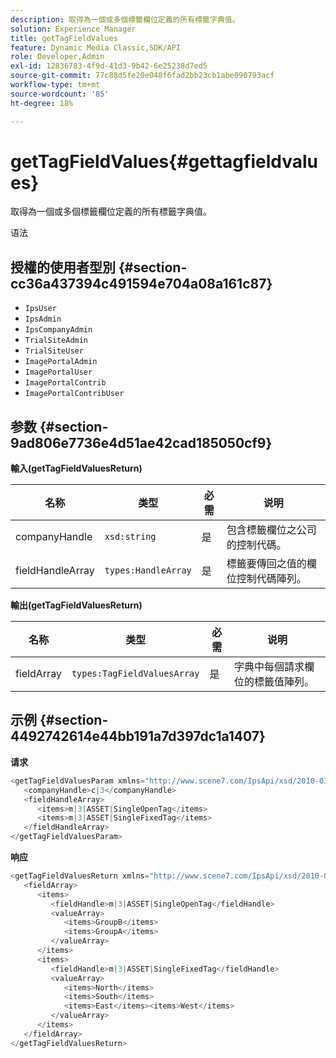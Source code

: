 ```yaml
---
description: 取得為一個或多個標籤欄位定義的所有標籤字典值。
solution: Experience Manager
title: getTagFieldValues
feature: Dynamic Media Classic,SDK/API
role: Developer,Admin
exl-id: 12836783-4f9d-41d3-9b42-6e25238d7ed5
source-git-commit: 77c88d5fe20e048f6fad2bb23cb1abe090793acf
workflow-type: tm+mt
source-wordcount: '85'
ht-degree: 18%

---
```


# getTagFieldValues{#gettagfieldvalues}

取得為一個或多個標籤欄位定義的所有標籤字典值。

语法

## 授權的使用者型別 {#section-cc36a437394c491594e704a08a161c87}

* `IpsUser`
* `IpsAdmin`
* `IpsCompanyAdmin`
* `TrialSiteAdmin`
* `TrialSiteUser`
* `ImagePortalAdmin`
* `ImagePortalUser`
* `ImagePortalContrib`
* `ImagePortalContribUser`

## 参数 {#section-9ad806e7736e4d51ae42cad185050cf9}

**輸入(getTagFieldValuesReturn)**

| 名称 | 类型 | 必需 | 说明 |
|---|---|---|---|
| companyHandle | `xsd:string` | 是 | 包含標籤欄位之公司的控制代碼。 |
| fieldHandleArray | `types:HandleArray` | 是 | 標籤要傳回之值的欄位控制代碼陣列。 |

**輸出(getTagFieldValuesReturn)**

| 名称 | 类型 | 必需 | 说明 |
|---|---|---|---|
| fieldArray | `types:TagFieldValuesArray` | 是 | 字典中每個請求欄位的標籤值陣列。 |

## 示例 {#section-4492742614e44bb191a7d397dc1a1407}

**请求**

```java
<getTagFieldValuesParam xmlns="http://www.scene7.com/IpsApi/xsd/2010-01-31">
   <companyHandle>c|3</companyHandle>
   <fieldHandleArray>
      <items>m|3|ASSET|SingleOpenTag</items>
      <items>m|3|ASSET|SingleFixedTag</items>
   </fieldHandleArray>
</getTagFieldValuesParam>
```

**响应**

```java
<getTagFieldValuesReturn xmlns="http://www.scene7.com/IpsApi/xsd/2010-01-31">
   <fieldArray>
      <items>
         <fieldHandle>m|3|ASSET|SingleOpenTag</fieldHandle>
         <valueArray>
            <items>GroupB</items>
            <items>GroupA</items>
         </valueArray>
      </items>
      <items>
         <fieldHandle>m|3|ASSET|SingleFixedTag</fieldHandle>
         <valueArray>
            <items>North</items>
            <items>South</items>
            <items>East</items><items>West</items>
         </valueArray>
      </items>
   </fieldArray>
</getTagFieldValuesReturn>
```
